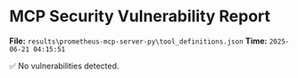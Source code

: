 # MCP Security Vulnerability Report
**File:** `results\prometheus-mcp-server-py\tool_definitions.json`
**Time:** `2025-06-21 04:15:51`

✅ No vulnerabilities detected.